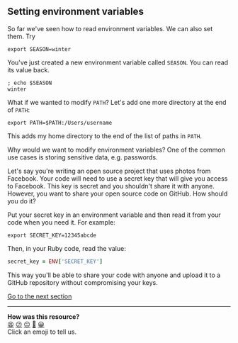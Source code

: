 ## Setting environment variables
So far we've seen how to read environment variables. We can also set them. Try

`export SEASON=winter`

You've just created a new environment variable called `SEASON`. You can read its value back.

```shell
; echo $SEASON
winter

```

What if we wanted to modify `PATH`? Let's add one more directory at the end of `PATH`:

`export PATH=$PATH:/Users/username`

This adds my home directory to the end of the list of paths in `PATH`.

Why would we want to modify environment variables? One of the common use cases is storing sensitive data, e.g. passwords.

Let's say you're writing an open source project that uses photos from Facebook. Your code will need to use a secret key that will give you access to Facebook. This key is secret and you shouldn't share it with anyone. However, you want to share your open source code on GitHub. How should you do it?

Put your secret key in an environment variable and then read it from your code when you need it. For example:

`export SECRET_KEY=12345abcde`

Then, in your Ruby code, read the value:

```ruby
secret_key = ENV['SECRET_KEY']
```

This way you'll be able to share your code with anyone and upload it to a GitHub repository without compromising your keys.

[Go to the next section](./27_profile_files.md)


<!-- BEGIN GENERATED SECTION DO NOT EDIT -->

---

**How was this resource?**  
[😫](https://airtable.com/shrUJ3t7KLMqVRFKR?prefill_Repository=makersacademy/course&prefill_File=foundations/command_line/26_setting_environment_variables.md&prefill_Sentiment=😫) [😕](https://airtable.com/shrUJ3t7KLMqVRFKR?prefill_Repository=makersacademy/course&prefill_File=foundations/command_line/26_setting_environment_variables.md&prefill_Sentiment=😕) [😐](https://airtable.com/shrUJ3t7KLMqVRFKR?prefill_Repository=makersacademy/course&prefill_File=foundations/command_line/26_setting_environment_variables.md&prefill_Sentiment=😐) [🙂](https://airtable.com/shrUJ3t7KLMqVRFKR?prefill_Repository=makersacademy/course&prefill_File=foundations/command_line/26_setting_environment_variables.md&prefill_Sentiment=🙂) [😀](https://airtable.com/shrUJ3t7KLMqVRFKR?prefill_Repository=makersacademy/course&prefill_File=foundations/command_line/26_setting_environment_variables.md&prefill_Sentiment=😀)  
Click an emoji to tell us.

<!-- END GENERATED SECTION DO NOT EDIT -->
